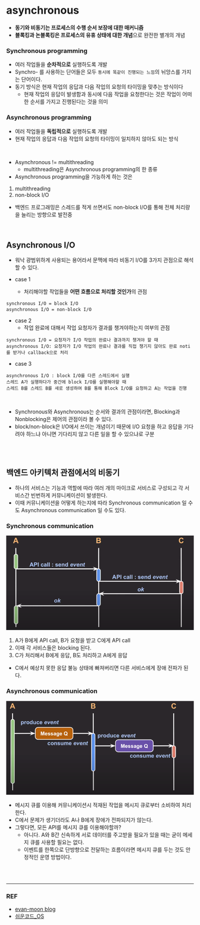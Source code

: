 # asynchronous
- **동기와 비동기는 프로세스의 수행 순서 보장에 대한 매커니즘**
- **블록킹과 논블록킹은 프로세스의 유휴 상태에 대한 개념**으로 완전한 별개의 개념

### Synchronous programming
- 여러 작업들을 **순차적으로** 실행하도록 개발
- Synchro- 를 사용하는 단어들은 모두 `동시에 똑같이 진행되는 느낌`의 뉘앙스를 가지는 단어이다.
- 동기 방식은 현재 작업의 응답과 다음 작업의 요청의 타이밍을 맞추는 방식이다
  - 현재 작업의 응답이 발생함과 동시에 다음 작업을 요청한다는 것은 작업이 어떠한 순서를 가지고 진행된다는 것을 의미
 

### Asynchronous programming
- 여러 작업들을 **독립적으로** 실행하도록 개발
- 현재 작업의 응답과 다음 작업의 요청의 타이밍이 일치하지 않아도 되는 방식

<br>

- Asynchronous != multithreading
  - multithreading은 Asynchronous programming의 한 종류
- Asynchronous programming을 가능하게 하는 것은
1. multithreading
2. non-block I/O

- 백엔드 프로그래밍은 스레드를 적게 쓰면서도 non-block I/O를 통해 전체 처리량을 늘리는 방향으로 발전중

<br>

## Asynchronous I/O
- 워낙 광범위하게 사용되는 용어라서 문맥에 따라 비동기 I/O를 3가지 관점으로 해석할 수 있다.

- case 1
  - 처리해야할 작업들을 **어떤 흐름으로 처리할 것인가**의 관점
```
synchronous I/O = block I/O
asynchronous I/O = non-block I/O
```

- case 2
  - 작업 완료에 대해서 작업 요청자가 결과를 챙겨야하는지 여부의 관점
```
synchronous I/O = 요청자가 I/O 작업의 완료나 결과까지 챙겨야 할 때
asynchronous I/O: 요청자가 I/O 작업의 완료나 결과를 직접 챙기지 않아도 완료 noti를 받거나 callback으로 처리
```

- case 3
```
asynchronous I/O : block I/O를 다른 스레드에서 실행
스레드 A가 실행하다가 중간에 block I/O를 실행해야할 때 
스레드 B를 스레드 B를 새로 생성하여 B를 통해 Block I/O를 요청하고 A는 작업을 진행
```

<br>

- Synchronous와 Asynchronous는 순서와 결과의 관점이라면, Blocking과 Nonblocking은 제어의 관점이라 볼 수 있다.
- block/non-block은 I/O에서 쓰이는 개념이기 때문에 I/O 요청을 하고 응답을 기다려야 하느냐 아니면 기다리지 않고 다른 일을 할 수 있으냐로 구분

<br><br>

## 백엔드 아키텍처 관점에서의 비동기
- 하나의 서비스는 기능과 역할에 따라 여러 개의 마이크로 서비스로 구성되고 각 서비스간 빈번하게 커뮤니케이션이 발생한다.
- 이때 커뮤니케이션을 어떻게 하는지에 따라 Synchronous communication 일 수도 Asynchronous communication 일 수도 있다.

### Synchronous communication

  ![img.png](img/asynchronous/img.png)

1. A가 B에게 API call, B가 요청을 받고 C에게 API call
2. 이때 각 서비스들은 blocking 된다.
2. C가 처리해서 B에게 응답, B도 처리하고 A에게 응답

- C에서 예상치 못한 응답 불능 상태에 빠져버리면 다른 서비스에게 장애 전파가 된다.

### Asynchronous communication

  ![img_1.png](img/asynchronous/img_1.png)
  
- 메시지 큐를 이용해 커뮤니케이션시 적재된 작업을 메시지 큐로부터 소비하여 처리한다.
- C에서 문제가 생기더라도 A나 B에게 장애가 전파되지가 않는다.
- 그렇다면, 모든 API를 메시지 큐를 이용해야할까?
  - 아니다. A와 B간 신속하게 서로 데이터를 주고받을 필요가 있을 때는 굳이 메세지 큐를 사용할 필요는 없다. 
  - 이벤트를 한쪽으로 단방향으로 전달하는 흐름이라면 메시지 큐를 두는 것도 안정적인 운영 방법이다.


<br>
<br>

----

### REF
- [evan-moon blog](https://evan-moon.github.io/2019/09/19/sync-async-blocking-non-blocking/)
- [쉬운코드_OS](https://www.youtube.com/watch?v=EJNBLD3X2yg&list=PLcXyemr8ZeoQOtSUjwaer0VMJSMfa-9G-&index=14&ab_channel=%EC%89%AC%EC%9A%B4%EC%BD%94%EB%93%9C)